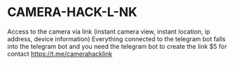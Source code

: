 # CAMERA-HACK-L-NK
Access to the camera via link (instant camera view, instant location, ip address, device information)
Everything connected to the telegram bot falls into the telegram bot and you need the telegram bot to create the link 
$5 for contact https://t.me/camerahacklink
